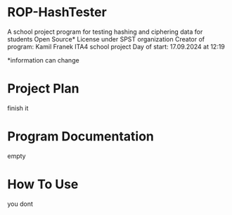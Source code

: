 # ROP-HashTester
 A school project program for testing hashing and ciphering data for students
 Open Source*
 License under SPST organization
 Creator of program: Kamil Franek
 ITA4 school project
 Day of start: 17.09.2024 at 12:19

 *information can change
# Project Plan
 finish it
# Program Documentation
 empty
# How To Use
 you dont
